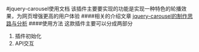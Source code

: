 #jquery-carousel使用文档
该插件主要要实现的功能是实现一种特色的轮播效果，为网页增强更高的用户体验
####相关的介绍文章
[jquery-carousel的制作思路与分析]()
####使用方法
这款插件主要可以分成两部分<br>
1. 插件初始化<br>
2. API交互